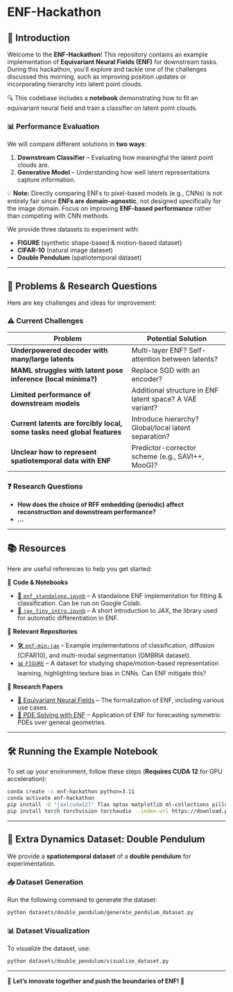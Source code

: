 # ENF-Hackathon

## 🚀 Introduction
Welcome to the **ENF-Hackathon**! This repository contains an example implementation of **Equivariant Neural Fields (ENF)** for downstream tasks. During this hackathon, you'll explore and tackle one of the challenges discussed this morning, such as improving position updates or incorporating hierarchy into latent point clouds.

🔍 This codebase includes a **notebook** demonstrating how to fit an equivariant neural field and train a classifier on latent point clouds.

### 📊 Performance Evaluation
We will compare different solutions in **two ways**:
1. **Downstream Classifier** – Evaluating how meaningful the latent point clouds are.
2. **Generative Model** – Understanding how well latent representations capture information.

💡 **Note:** Directly comparing ENFs to pixel-based models (e.g., CNNs) is not entirely fair since **ENFs are domain-agnostic**, not designed specifically for the image domain. Focus on improving **ENF-based performance** rather than competing with CNN methods.

We provide three datasets to experiment with:
- **FIGURE** (synthetic shape-based & motion-based dataset)
- **CIFAR-10** (natural image dataset)
- **Double Pendulum** (spatiotemporal dataset)

---

## 🧩 Problems & Research Questions
Here are key challenges and ideas for improvement:

### ⚠️ Current Challenges
| Problem | Potential Solution |
|---------|---------------------|
| **Underpowered decoder with many/large latents** | Multi-layer ENF? Self-attention between latents? |
| **MAML struggles with latent pose inference (local minima?)** | Replace SGD with an encoder? |
| **Limited performance of downstream models** | Additional structure in ENF latent space? A VAE variant? |
| **Current latents are forcibly local, some tasks need global features** | Introduce hierarchy? Global/local latent separation? |
| **Unclear how to represent spatiotemporal data with ENF** | Predictor-corrector scheme (e.g., SAVI++, MooG)? |

### ❓ Research Questions
- **How does the choice of RFF embedding (periodic) affect reconstruction and downstream performance?**
- **...**

---

## 📚 Resources
Here are useful references to help you get started:

📌 **Code & Notebooks**
- [🔗 `enf_standalone.ipynb`](./enf_standalone.ipynb) – A standalone ENF implementation for fitting & classification. Can be run on Google Colab.
- [🔗 `jax_tiny_intro.ipynb`](./jax_tiny_intro.ipynb) – A short introduction to JAX, the library used for automatic differentiation in ENF.

📌 **Relevant Repositories**
- [🛠️ `enf-min-jax`](https://github.com/david-knigge/enf-min-jax) – Example implementations of classification, diffusion (CIFAR10), and multi-modal segmentation (OMBRIA dataset).
- [📊 `FIGURE`](https://github.com/ebekkers/FIGURE) – A dataset for studying shape/motion-based representation learning, highlighting texture bias in CNNs. Can ENF mitigate this?

📌 **Research Papers**
- [📜 Equivariant Neural Fields](https://arxiv.org/abs/2406.05753) – The formalization of ENF, including various use cases.
- [📜 PDE Solving with ENF](https://arxiv.org/abs/2406.06660) – Application of ENF for forecasting symmetric PDEs over general geometries.

---

## 🛠️ Running the Example Notebook
To set up your environment, follow these steps (**Requires CUDA 12** for GPU acceleration):

```bash
conda create -n enf-hackathon python=3.11
conda activate enf-hackathon
pip install -U "jax[cuda12]" flax optax matplotlib ml-collections pillow h5py tqdm jupyter wandb
pip install torch torchvision torchaudio --index-url https://download.pytorch.org/whl/cpu
```

---

## 🌌 Extra Dynamics Dataset: Double Pendulum
We provide a **spatiotemporal dataset** of a **double pendulum** for experimentation.

### 📥 Dataset Generation
Run the following command to generate the dataset:
```bash
python datasets/double_pendulum/generate_pendulum_dataset.py
```

### 📊 Dataset Visualization
To visualize the dataset, use:
```bash
python datasets/double_pendulum/visualize_dataset.py
```

---

🎯 **Let’s innovate together and push the boundaries of ENF! 🚀**

